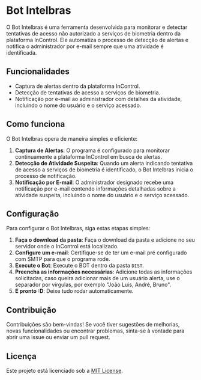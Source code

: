 # Bot Intelbras

O Bot Intelbras é uma ferramenta desenvolvida para monitorar e detectar tentativas de acesso não autorizado a serviços de biometria dentro da plataforma InControl. Ele automatiza o processo de detecção de alertas e notifica o administrador por e-mail sempre que uma atividade é identificada.

## Funcionalidades

- Captura de alertas dentro da plataforma InControl.
- Detecção de tentativas de acesso a serviços de biometria.
- Notificação por e-mail ao administrador com detalhes da atividade, incluindo o nome do usuário e o serviço acessado.

## Como funciona

O Bot Intelbras opera de maneira simples e eficiente:

1. **Captura de Alertas**: O programa é configurado para monitorar continuamente a plataforma InControl em busca de alertas.
2. **Detecção de Atividade Suspeita**: Quando um alerta indicando tentativa de acesso a serviços de biometria é identificado, o Bot Intelbras inicia o processo de notificação.
3. **Notificação por E-mail**: O administrador designado recebe uma notificação por e-mail contendo informações detalhadas sobre a atividade suspeita, incluindo o nome do usuário e o serviço acessado.

## Configuração

Para configurar o Bot Intelbras, siga estas etapas simples:

1. **Faça o download da pasta**: Faça o download da pasta e adicione no seu servidor onde o InControl está localizado.
2. **Configure um e-mail**: Certifique-se de ter um e-mail pré configurado com SMTP para que o programa rode.
3. **Execute o Bot**: Execute o BOT dentro da pasta `DIST`.
4. **Preencha as informações necessárias**: Adicione todas as informações solicitadas, caso queira adicionar mais de um usuário alerta, use o separador por vírgulas, por exemplo "João Luis, André, Bruno".
5. **E pronto :D**: Deixe tudo rodar automaticamente.

## Contribuição

Contribuições são bem-vindas! Se você tiver sugestões de melhorias, novas funcionalidades ou encontrar problemas, sinta-se à vontade para abrir uma issue ou enviar um pull request.

## Licença

Este projeto está licenciado sob a [MIT License](LICENSE).
